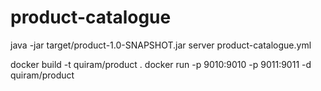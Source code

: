 product-catalogue
=================

java -jar target/product-1.0-SNAPSHOT.jar server product-catalogue.yml

docker build -t quiram/product .
docker run -p 9010:9010 -p 9011:9011 -d quiram/product